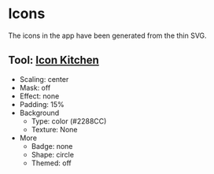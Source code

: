 # Icons

The icons in the app have been generated from the thin SVG.

## Tool: [Icon Kitchen](https://icon.kitchen)

* Scaling: center
* Mask: off
* Effect: none
* Padding: 15%
* Background
    * Type: color (#2288CC)
    * Texture: None
* More
    * Badge: none
    * Shape: circle
    * Themed: off
